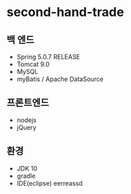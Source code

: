 # second-hand-trade

## 백 엔드
- Spring 5.0.7 RELEASE
- Tomcat 9.0
- MySQL
- myBatis / Apache DataSource


## 프론트엔드
- nodejs
- jQuery

## 환경
- JDK 10
- gradle
- IDE(eclipse) 
eerreassd